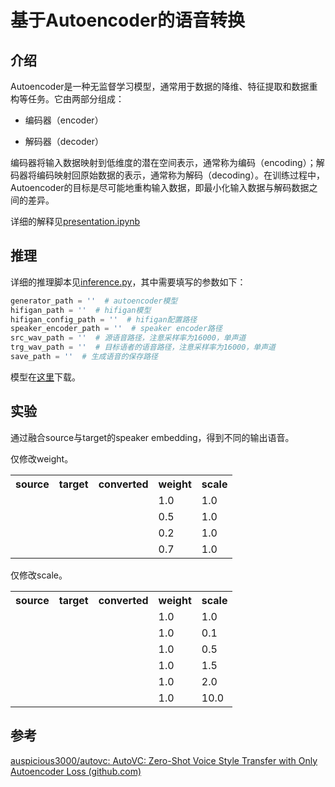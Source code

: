 # 基于Autoencoder的语音转换

## 介绍

Autoencoder是一种无监督学习模型，通常用于数据的降维、特征提取和数据重构等任务。它由两部分组成：

- 编码器（encoder）

- 解码器（decoder）

编码器将输入数据映射到低维度的潜在空间表示，通常称为编码（encoding）；解码器将编码映射回原始数据的表示，通常称为解码（decoding）。在训练过程中，Autoencoder的目标是尽可能地重构输入数据，即最小化输入数据与解码数据之间的差异。

详细的解释见[presentation.ipynb](../presentation.ipynb)



## 推理

详细的推理脚本见[inference.py](inference.py)，其中需要填写的参数如下：

```python
generator_path = ''  # autoencoder模型
hifigan_path = ''  # hifigan模型
hifigan_config_path = ''  # hifigan配置路径
speaker_encoder_path = ''  # speaker encoder路径
src_wav_path = ''  # 源语音路径，注意采样率为16000，单声道
trg_wav_path = ''  # 目标语者的语音路径，注意采样率为16000，单声道
save_path = ''  # 生成语音的保存路径
```

模型在[这里](https://github.com/Francis-Komizu/data-science-experiment/releases/tag/0)下载。



## 实验

通过融合source与target的speaker embedding，得到不同的输出语音。

仅修改weight。

<table>
  <tr>
    <th>source</th>
    <th>target</th>
    <th>converted</th>
    <th>weight</th>
    <th>scale</th>
  </tr>
  <tr>
    <td><audio src="wavs/p225xp225.wav"></audio></td>
    <td><audio src="wavs/p270xp270.wav"></audio></td>
    <td><audio src="wavs/p225xp270.wav"></audio></td>
    <td>1.0</td>
    <td>1.0</td>
  </tr>
  <tr>
    <td><audio src="wavs/p225xp225.wav"></audio></td>
    <td><audio src="wavs/p270xp270.wav"></audio></td>
    <td><audio src="wavs/exp1/p225xp270_0.5_1.0.wav"></audio></audio></td>
    <td>0.5</td>
    <td>1.0</td>
  </tr>
  <tr>
    <td><audio src="wavs/p225xp225.wav"></audio></td>
    <td><audio src="wavs/p270xp270.wav"></audio></td>
    <td><audio src="wavs/exp1/p225xp270_0.2_1.0.wav"></audio></audio></td>
    <td>0.2</td>
    <td>1.0</td>
  </tr>
  <tr>
    <td><audio src="wavs/p225xp225.wav"></audio></td>
    <td><audio src="wavs/p270xp270.wav"></audio></td>
    <td><audio src="wavs/exp1/p225xp270_0.7_1.0.wav"></audio></audio></td>
    <td>0.7</td>
    <td>1.0</td>
  </tr>
</table>

仅修改scale。

<table>
  <tr>
    <th>source</th>
    <th>target</th>
    <th>converted</th>
    <th>weight</th>
    <th>scale</th>
  </tr>
  <tr>
    <td><audio src="wavs/p225xp225.wav"></audio></td>
    <td><audio src="wavs/p270xp270.wav"></audio></td>
    <td><audio src="wavs/p225xp270.wav"></audio></td>
    <td>1.0</td>
    <td>1.0</td>
  </tr>
  <tr>
    <td><audio src="wavs/p225xp225.wav"></audio></td>
    <td><audio src="wavs/p270xp270.wav"></audio></td>
    <td><audio src="wavs/exp1/p225xp270_1.0_0.1.wav"></audio></audio></td>
    <td>1.0</td>
    <td>0.1</td>
  </tr>
  <tr>
    <td><audio src="wavs/p225xp225.wav"></audio></td>
    <td><audio src="wavs/p270xp270.wav"></audio></td>
    <td><audio src="wavs/exp1/p225xp270_1.0_0.5.wav"></audio></audio></td>
    <td>1.0</td>
    <td>0.5</td>
  </tr>
  <tr>
    <td><audio src="wavs/p225xp225.wav"></audio></td>
    <td><audio src="wavs/p270xp270.wav"></audio></td>
    <td><audio src="wavs/exp1/p225xp270_1.0_1.5.wav"></audio></audio></td>
    <td>1.0</td>
    <td>1.5</td>
  </tr>
  <tr>
    <td><audio src="wavs/p225xp225.wav"></audio></td>
    <td><audio src="wavs/p270xp270.wav"></audio></td>
    <td><audio src="wavs/exp1/p225xp270_1.0_2.0.wav"></audio></audio></td>
    <td>1.0</td>
    <td>2.0</td>
  </tr>
  <tr>
    <td><audio src="wavs/p225xp225.wav"></audio></td>
    <td><audio src="wavs/p270xp270.wav"></audio></td>
    <td><audio src="wavs/exp1/p225xp270_1.0_10.0.wav"></audio></audio></td>
    <td>1.0</td>
    <td>10.0</td>
  </tr>
</table>




## 参考

[auspicious3000/autovc: AutoVC: Zero-Shot Voice Style Transfer with Only Autoencoder Loss (github.com)](https://github.com/auspicious3000/autovc)

